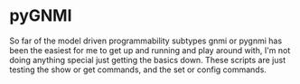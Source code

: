 # pyGNMI

So far of the model driven programmability subtypes gnmi or pygnmi has been the easiest for me to get up and running and play around with, I'm not doing anything special just getting the basics down. These scripts are just testing the show or get commands, and the set or config commands.

